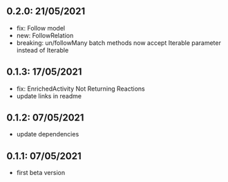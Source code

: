 ## 0.2.0: 21/05/2021

- fix: Follow model
- new: FollowRelation 
- breaking: un/followMany batch methods now accept Iterable<FollowRelation> parameter instead of Iterable<Follow>

## 0.1.3: 17/05/2021

- fix: EnrichedActivity Not Returning Reactions 
- update links in readme

## 0.1.2: 07/05/2021

- update dependencies

## 0.1.1: 07/05/2021

- first beta version